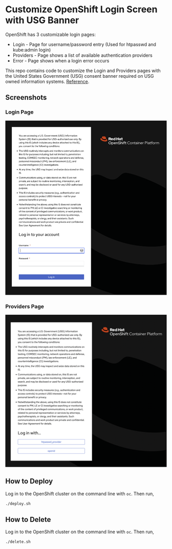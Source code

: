 # Customize OpenShift Login Screen with USG Banner

OpenShift has 3 customizable login pages:

* Login - Page for username/password entry (Used for htpasswd and kube:admin login)
* Providers - Page shows a list of available authentication providers
* Error - Page shows when a login error occurs

This repo contains code to customize the Login and Providers pages with the
United States Government (USG) consent banner required on USG owned information
systems. [Reference](https://www.stigviewer.com/stig/red_hat_enterprise_linux_7/2017-12-14/finding/V-72225).

## Screenshots

### Login Page

![Login page screenshot](login.png)

### Providers Page

![Providers page screenshot](providers.png)

## How to Deploy

Log in to the OpenShift cluster on the command line with `oc`. Then run,

```bash
./deploy.sh
```

## How to Delete

Log in to the OpenShift cluster on the command line with `oc`. Then run,

```bash
./delete.sh
```
